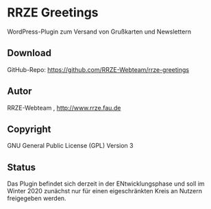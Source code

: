 # RRZE Greetings

WordPress-Plugin zum Versand von Grußkarten und Newslettern

## Download 

GitHub-Repo: https://github.com/RRZE-Webteam/rrze-greetings


## Autor 
RRZE-Webteam , http://www.rrze.fau.de

## Copyright

GNU General Public License (GPL) Version 3 


## Status

Das Plugin befindet sich derzeit in der ENtwicklungsphase und soll im 
Winter 2020 zunächst nur für einen eigeschränkten Kreis an Nutzern freigegeben 
werden.
